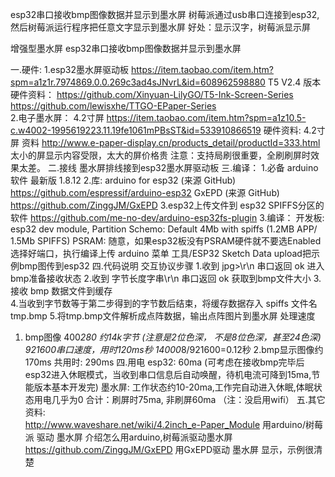 esp32串口接收bmp图像数据并显示到墨水屏
树莓派通过usb串口连接到esp32, 然后树莓派运行程序把任意文字显示到墨水屏
好处：显示汉字，树莓派显示屏


 增强型墨水屏
  esp32串口接收bmp图像数据并显示到墨水屏
  
  一.硬件:
  1.esp32墨水屏驱动板
         https://item.taobao.com/item.htm?spm=a1z1r.7974869.0.0.269c3ad4sJNvrL&id=608962598880
         T5 V2.4 版本       
     硬件资料：
         https://github.com/Xinyuan-LilyGO/T5-Ink-Screen-Series
         https://github.com/lewisxhe/TTGO-EPaper-Series       
  2.电子墨水屏：
     4.2寸屏
         https://item.taobao.com/item.htm?spm=a1z10.5-c.w4002-1995619223.11.19fe1061mPBsST&id=533910866519
     硬件资料:
         4.2寸屏 资料
         http://www.e-paper-display.cn/products_detail/productId=333.html
     太小的屏显示内容受限，太大的屏价格贵
     注意：支持局刷很重要，全刷刷屏时效果太差。
  二.接线
     墨水屏排线接到esp32墨水屏驱动板
  三.编译：
  1.必备 arduino 软件 最新版 1.8.12
  2.库:  arduino for esp32 (来源 GitHub)
         https://github.com/espressif/arduino-esp32
         GxEPD (来源 GitHub)
         https://github.com/ZinggJM/GxEPD
  3.esp32上传文件到 esp32 SPIFFS分区的软件
         https://github.com/me-no-dev/arduino-esp32fs-plugin
  3.编译：
         开发板: esp32 dev module,
         Partition Schemo: Default 4Mb with spiffs (1.2MB APP/ 1.5Mb SPIFFS)
         PSRAM: 随意，如果esp32板没有PSRAM硬件就不要选Enabled
         选择好端口，执行编译上传
         arduino 菜单 工具/ESP32 Sketch Data upload把示例bmp图传到esp32
  四.代码说明
  交互协议步骤
  1.收到 jpg>\r\n   串口返回 ok 进入bmp准备接收状态
  2.收到 字节长度字串\r\n 串口返回 ok 获取到bmp文件大小
  3.接收 bmp 数据文件到缓存  
  4.当收到字节数等于第二步得到的字节数后结束，将缓存数据存入 spiffs 文件名tmp.bmp
  5.将tmp.bmp文件解析成点阵数据，输出点阵图片到墨水屏
  处理速度
  1. bmp图像 400*280 约14k字节 (注意是2位色深， 不是8位色深，甚至24色深)
     921600串口速度，用时120ms秒   14000*8/921600=0.12秒
  2.bmp显示图像约170ms
  共用时: 290ms
  四.用电
  esp32: 60ma (可考虑在接收bmp完毕后esp32进入休眠模式，当收到串口信息后自动唤醒，待机电流可降到15ma,节能版本基本开发完)
  墨水屏: 工作状态约10-20ma,工作完自动进入休眠,体眠状态用电几乎为0
  合计：刷屏时75ma, 非刷屏60ma （注：没启用wifi）
  五.其它资料:           
     http://www.waveshare.net/wiki/4.2inch_e-Paper_Module 
     用arduino/树莓派 驱动 墨水屏 介绍怎么用arduino,树莓派驱动墨水屏
     https://github.com/ZinggJM/GxEPD
     用GxEPD驱动 墨水屏 显示，示例很清楚
